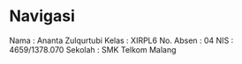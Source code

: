 # Navigasi

Nama : Ananta Zulqurtubi
Kelas : XIRPL6
No. Absen : 04
NIS : 4659/1378.070
Sekolah : SMK Telkom Malang
